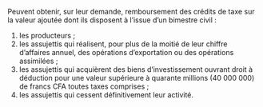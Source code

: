 Peuvent obtenir, sur leur demande, remboursement des crédits de taxe sur la valeur ajoutée dont ils disposent à l’issue d’un bimestre civil :
1) les producteurs ;
1) les assujettis qui réalisent, pour plus de la moitié de leur chiffre d’affaires annuel, des
opérations d’exportation ou des opérations assimilées ;
3) les assujettis qui acquièrent des biens d’investissement ouvrant droit à déduction
pour une valeur supérieure à quarante millions (40 000 000) de francs CFA toutes taxes comprises ;
4) les assujettis qui cessent définitivement leur activité.